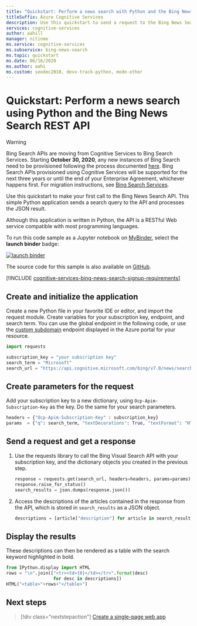 ```yaml
---
title: "Quickstart: Perform a news search with Python and the Bing News Search REST API"
titleSuffix: Azure Cognitive Services
description: Use this quickstart to send a request to the Bing News Search REST API using Python, and receive a JSON response.
services: cognitive-services
author: aahill
manager: nitinme
ms.service: cognitive-services
ms.subservice: bing-news-search
ms.topic: quickstart
ms.date: 06/16/2020
ms.author: aahi
ms.custom: seodec2018, devx-track-python, mode-other
---
```


# Quickstart: Perform a news search using Python and the Bing News Search REST API

> [!WARNING]
> Bing Search APIs are moving from Cognitive Services to Bing Search Services. Starting **October 30, 2020**, any new instances of Bing Search need to be provisioned following the process documented [here](/bing/search-apis/bing-web-search/create-bing-search-service-resource).
> Bing Search APIs provisioned using Cognitive Services will be supported for the next three years or until the end of your Enterprise Agreement, whichever happens first.
> For migration instructions, see [Bing Search Services](/bing/search-apis/bing-web-search/create-bing-search-service-resource).

Use this quickstart to make your first call to the Bing News Search API. This simple Python application sends a search query to the API and processes the JSON result. 

Although this application is written in Python, the API is a RESTful Web service compatible with most programming languages.

To run this code sample as a Jupyter notebook on [MyBinder](https://mybinder.org), select the **launch binder** badge: 

[![launch binder](https://mybinder.org/badge.svg)](https://mybinder.org/v2/gh/Microsoft/cognitive-services-notebooks/master?filepath=BingNewsSearchAPI.ipynb)

The source code for this sample is also available on [GitHub](https://github.com/Azure-Samples/cognitive-services-REST-api-samples/blob/master/python/Search/BingNewsSearchv7.py).

[!INCLUDE [cognitive-services-bing-news-search-signup-requirements](../../../includes/cognitive-services-bing-news-search-signup-requirements.md)]

## Create and initialize the application

Create a new Python file in your favorite IDE or editor, and import the request module. Create variables for your subscription key, endpoint, and search term. You can use the global endpoint in the following code, or use the [custom subdomain](../../cognitive-services/cognitive-services-custom-subdomains.md) endpoint displayed in the Azure portal for your resource.

```python
import requests

subscription_key = "your subscription key"
search_term = "Microsoft"
search_url = "https://api.cognitive.microsoft.com/bing/v7.0/news/search"
```

## Create parameters for the request

Add your subscription key to a new dictionary, using `Ocp-Apim-Subscription-Key` as the key. Do the same for your search parameters.

```python
headers = {"Ocp-Apim-Subscription-Key" : subscription_key}
params  = {"q": search_term, "textDecorations": True, "textFormat": "HTML"}
```

## Send a request and get a response

1. Use the requests library to call the Bing Visual Search API with your subscription key, and the dictionary objects you created in the previous step.

    ```python
    response = requests.get(search_url, headers=headers, params=params)
    response.raise_for_status()
    search_results = json.dumps(response.json())
    ```

2. Access the descriptions of the articles contained in the response from the API, which is stored in `search_results` as a JSON object. 
    
    ```python
    descriptions = [article["description"] for article in search_results["value"]]
    ```

## Display the results

These descriptions can then be rendered as a table with the search keyword highlighted in bold.

```python
from IPython.display import HTML
rows = "\n".join(["<tr><td>{0}</td></tr>".format(desc)
                  for desc in descriptions])
HTML("<table>"+rows+"</table>")
```

## Next steps

> [!div class="nextstepaction"]
> [Create a single-page web app](tutorial-bing-news-search-single-page-app.md)

